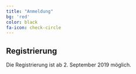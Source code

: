 ```yaml
---
title: "Anmeldung"
bg: 'red'
color: black
fa-icon: check-circle
---
```


## Registrierung

Die Registrierung ist ab 2. September 2019 möglich.
